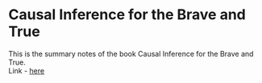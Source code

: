 # Causal Inference for the Brave and True
This is the summary notes of the book Causal Inference for the Brave and True.  
Link - [here](https://matheusfacure.github.io/python-causality-handbook/landing-page.html)

